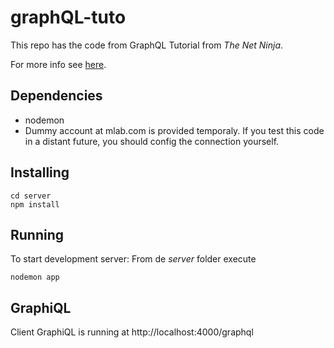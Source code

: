 # graphQL-tuto

This repo has the code from GraphQL Tutorial from *The Net Ninja*.

For more info see [here](https://www.youtube.com/watch?v=Y0lDGjwRYKw&list=PL4cUxeGkcC9iK6Qhn-QLcXCXPQUov1U7f).

## Dependencies
- nodemon
- Dummy account at mlab.com is provided temporaly. If you test this code in a distant future, you should config the connection yourself.


## Installing
```
cd server
npm install
```

## Running

To start development server:
From de _server_ folder execute
```
nodemon app
```

## GraphiQL
Client GraphiQL is running at http://localhost:4000/graphql